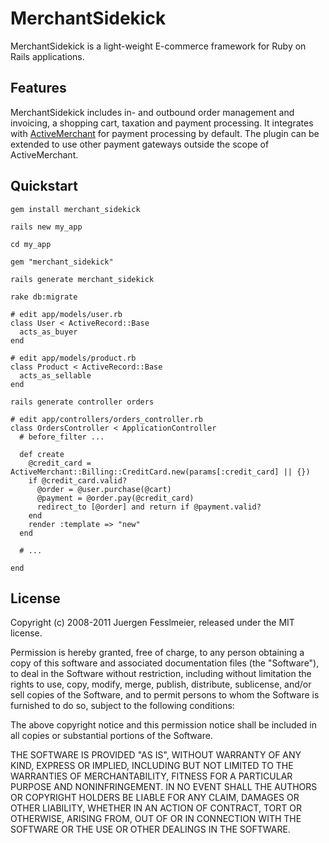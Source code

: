 # MerchantSidekick

MerchantSidekick is a light-weight E-commerce framework for Ruby on Rails applications.

## Features

MerchantSidekick includes in- and outbound order management and invoicing, 
a shopping cart, taxation and payment processing. It integrates with 
[ActiveMerchant](http://activemerchant.org) for payment processing by default.
The plugin can be extended to use other payment gateways outside the scope
of ActiveMerchant.

## Quickstart

    gem install merchant_sidekick

    rails new my_app

    cd my_app

    gem "merchant_sidekick"

    rails generate merchant_sidekick

    rake db:migrate

    # edit app/models/user.rb
    class User < ActiveRecord::Base
      acts_as_buyer
    end

    # edit app/models/product.rb
    class Product < ActiveRecord::Base
      acts_as_sellable
    end

    rails generate controller orders

    # edit app/controllers/orders_controller.rb
    class OrdersController < ApplicationController
      # before_filter ...
      
      def create
        @credit_card = ActiveMerchant::Billing::CreditCard.new(params[:credit_card] || {})
        if @credit_card.valid?
          @order = @user.purchase(@cart)
          @payment = @order.pay(@credit_card)
          redirect_to [@order] and return if @payment.valid?
        end
        render :template => "new"
      end
      
      # ...
    
    end
    

## License

Copyright (c) 2008-2011 Juergen Fesslmeier, released under the MIT license.

Permission is hereby granted, free of charge, to any person obtaining a copy of
this software and associated documentation files (the "Software"), to deal in
the Software without restriction, including without limitation the rights to
use, copy, modify, merge, publish, distribute, sublicense, and/or sell copies
of the Software, and to permit persons to whom the Software is furnished to do
so, subject to the following conditions:

The above copyright notice and this permission notice shall be included in all
copies or substantial portions of the Software.

THE SOFTWARE IS PROVIDED "AS IS", WITHOUT WARRANTY OF ANY KIND, EXPRESS OR
IMPLIED, INCLUDING BUT NOT LIMITED TO THE WARRANTIES OF MERCHANTABILITY,
FITNESS FOR A PARTICULAR PURPOSE AND NONINFRINGEMENT. IN NO EVENT SHALL THE
AUTHORS OR COPYRIGHT HOLDERS BE LIABLE FOR ANY CLAIM, DAMAGES OR OTHER
LIABILITY, WHETHER IN AN ACTION OF CONTRACT, TORT OR OTHERWISE, ARISING FROM,
OUT OF OR IN CONNECTION WITH THE SOFTWARE OR THE USE OR OTHER DEALINGS IN THE
SOFTWARE.
